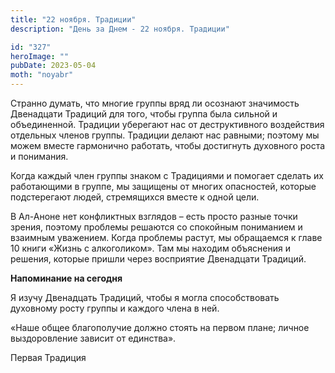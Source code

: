 ```yaml
---
title: "22 ноября. Традиции"
description: "День за Днем - 22 ноября. Традиции"

id: "327"
heroImage: ""
pubDate: 2023-05-04
moth: "noyabr"
---
```


Странно думать, что многие группы вряд ли осознают значимость Двенадцати
Традиций для того, чтобы группа была сильной и объединенной. Традиции
уберегают нас от деструктивного воздействия отдельных членов группы. Традиции
делают нас равными; поэтому мы можем вместе гармонично работать, чтобы
достигнуть духовного роста и понимания.

Когда каждый член группы знаком с Традициями и помогает сделать их работающими
в группе, мы защищены от многих опасностей, которые подстерегают людей,
стремящихся вместе к одной цели.

В Ал-Аноне нет конфликтных взглядов – есть просто разные точки зрения, поэтому
проблемы решаются со спокойным пониманием и взаимным уважением. Когда проблемы
растут, мы обращаемся к главе 10 книги «Жизнь с алкоголиком». Там мы находим
объяснения и решения, которые пришли через восприятие Двенадцати Традиций.

**Напоминание на сегодня**

Я изучу Двенадцать Традиций, чтобы я могла способствовать духовному росту
группы и каждого члена в ней.

«Наше общее благополучие должно стоять на первом плане; личное выздоровление
зависит от единства».

Первая Традиция
